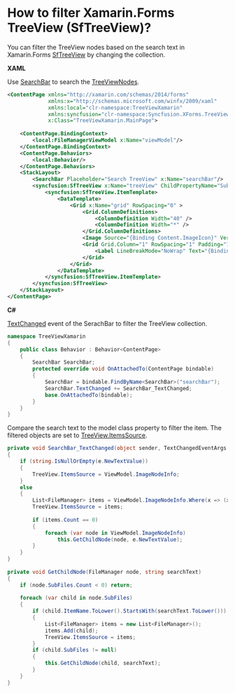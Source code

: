 # How to filter Xamarin.Forms TreeView (SfTreeView)?

You can filter the TreeView nodes based on the search text in Xamarin.Forms [SfTreeView](https://help.syncfusion.com/xamarin/treeview/overview?) by changing the collection.

**XAML**

Use [SearchBar](https://docs.microsoft.com/en-us/xamarin/xamarin-forms/user-interface/searchbar) to search the [TreeViewNodes](https://help.syncfusion.com/cr/cref_files/xamarin/Syncfusion.SfTreeView.XForms~Syncfusion.TreeView.Engine.TreeViewNode.html?).

``` xml
<ContentPage xmlns="http://xamarin.com/schemas/2014/forms"
             xmlns:x="http://schemas.microsoft.com/winfx/2009/xaml"
             xmlns:local="clr-namespace:TreeViewXamarin"
             xmlns:syncfusion="clr-namespace:Syncfusion.XForms.TreeView;assembly=Syncfusion.SfTreeView.XForms"
             x:Class="TreeViewXamarin.MainPage">
 
    <ContentPage.BindingContext>
        <local:FileManagerViewModel x:Name="viewModel"/>
    </ContentPage.BindingContext>
    <ContentPage.Behaviors>
        <local:Behavior/>
    </ContentPage.Behaviors>
    <StackLayout>
        <SearchBar Placeholder="Search TreeView" x:Name="searchBar"/>
        <syncfusion:SfTreeView x:Name="treeView" ChildPropertyName="SubFiles" ItemTemplateContextType="Node" AutoExpandMode="AllNodesExpanded" ItemsSource="{Binding ImageNodeInfo}">
            <syncfusion:SfTreeView.ItemTemplate>
                <DataTemplate>
                    <Grid x:Name="grid" RowSpacing="0" >
                        <Grid.ColumnDefinitions>
                            <ColumnDefinition Width="40" />
                            <ColumnDefinition Width="*" />
                        </Grid.ColumnDefinitions>
                        <Image Source="{Binding Content.ImageIcon}" VerticalOptions="Center" HorizontalOptions="Center" HeightRequest="35" WidthRequest="35"/>
                        <Grid Grid.Column="1" RowSpacing="1" Padding="1,0,0,0" VerticalOptions="Center">
                            <Label LineBreakMode="NoWrap" Text="{Binding Content.ItemName}" VerticalTextAlignment="Center"/>
                        </Grid>
                    </Grid>
                </DataTemplate>
            </syncfusion:SfTreeView.ItemTemplate>
        </syncfusion:SfTreeView>
    </StackLayout>
</ContentPage>
``` 

**C#**

[TextChanged](https://docs.microsoft.com/en-us/dotnet/api/xamarin.forms.inputview.textchanged) event of the SerachBar to filter the TreeView collection.

``` c#
namespace TreeViewXamarin
{
    public class Behavior : Behavior<ContentPage>
    {
        SearchBar SearchBar;
        protected override void OnAttachedTo(ContentPage bindable)
        {
            SearchBar = bindable.FindByName<SearchBar>("searchBar");
            SearchBar.TextChanged += SearchBar_TextChanged;
            base.OnAttachedTo(bindable);
        }
    }
}
```

Compare the search text to the model class property to filter the item. The filtered objects are set to [TreeView.ItemsSource](https://help.syncfusion.com/cr/cref_files/xamarin/Syncfusion.SfTreeView.XForms~Syncfusion.XForms.TreeView.SfTreeView~ItemsSource.html?).

``` c#
private void SearchBar_TextChanged(object sender, TextChangedEventArgs e)
{
    if (string.IsNullOrEmpty(e.NewTextValue))
    {
        TreeView.ItemsSource = ViewModel.ImageNodeInfo;
    }
    else
    {
        List<FileManager> items = ViewModel.ImageNodeInfo.Where(x => (x.ItemName.ToLower()).StartsWith(e.NewTextValue.ToLower())).ToList<FileManager>();
        TreeView.ItemsSource = items;
 
        if (items.Count == 0)
        {
            foreach (var node in ViewModel.ImageNodeInfo)
                this.GetChildNode(node, e.NewTextValue);
        }
    }
}
 
private void GetChildNode(FileManager node, string searchText)
{
    if (node.SubFiles.Count < 0) return;
 
    foreach (var child in node.SubFiles)
    {
        if (child.ItemName.ToLower().StartsWith(searchText.ToLower()))
        {
            List<FileManager> items = new List<FileManager>();
            items.Add(child);
            TreeView.ItemsSource = items;
        }
        if (child.SubFiles != null)
        {
            this.GetChildNode(child, searchText);
        }
    }
}
```
